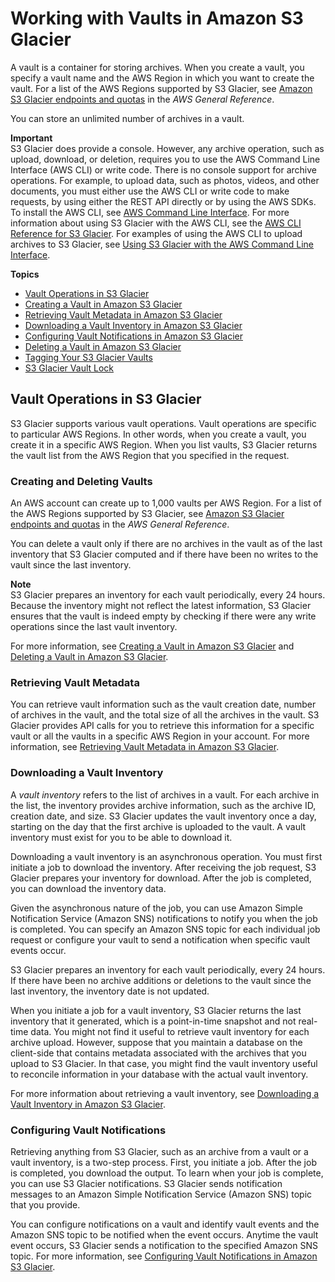 # Working with Vaults in Amazon S3 Glacier<a name="working-with-vaults"></a>

A vault is a container for storing archives\. When you create a vault, you specify a vault name and the AWS Region in which you want to create the vault\. For a list of the AWS Regions supported by S3 Glacier, see [ Amazon S3 Glacier endpoints and quotas](https://docs.aws.amazon.com/general/latest/gr/glacier-service.html) in the *AWS General Reference*\. 

You can store an unlimited number of archives in a vault\. 

 

**Important**  
S3 Glacier does provide a console\. However, any archive operation, such as upload, download, or deletion, requires you to use the AWS Command Line Interface \(AWS CLI\) or write code\. There is no console support for archive operations\. For example, to upload data, such as photos, videos, and other documents, you must either use the AWS CLI or write code to make requests, by using either the REST API directly or by using the AWS SDKs\.   
To install the AWS CLI, see [AWS Command Line Interface](http://aws.amazon.com/cli/)\. For more information about using S3 Glacier with the AWS CLI, see the [AWS CLI Reference for S3 Glacier](http://docs.aws.amazon.com/cli/latest/reference/glacier/index.html)\. For examples of using the AWS CLI to upload archives to S3 Glacier, see [Using S3 Glacier with the AWS Command Line Interface](http://docs.aws.amazon.com/cli/latest/userguide/cli-using-glacier.html)\. 

**Topics**
+ [Vault Operations in S3 Glacier](#vault-operations-quick-intro)
+ [Creating a Vault in Amazon S3 Glacier](creating-vaults.md)
+ [Retrieving Vault Metadata in Amazon S3 Glacier](retrieving-vault-info.md)
+ [Downloading a Vault Inventory in Amazon S3 Glacier](vault-inventory.md)
+ [Configuring Vault Notifications in Amazon S3 Glacier](configuring-notifications.md)
+ [Deleting a Vault in Amazon S3 Glacier](deleting-vaults.md)
+ [Tagging Your S3 Glacier Vaults](tagging-vaults.md)
+ [S3 Glacier Vault Lock](vault-lock.md)

## Vault Operations in S3 Glacier<a name="vault-operations-quick-intro"></a>

S3 Glacier supports various vault operations\. Vault operations are specific to particular AWS Regions\. In other words, when you create a vault, you create it in a specific AWS Region\. When you list vaults, S3 Glacier returns the vault list from the AWS Region that you specified in the request\.

### Creating and Deleting Vaults<a name="vault-operations-create-delete-quick-intro"></a>

An AWS account can create up to 1,000 vaults per AWS Region\. For a list of the AWS Regions supported by S3 Glacier, see [ Amazon S3 Glacier endpoints and quotas](https://docs.aws.amazon.com/general/latest/gr/glacier-service.html) in the *AWS General Reference*\.

You can delete a vault only if there are no archives in the vault as of the last inventory that S3 Glacier computed and if there have been no writes to the vault since the last inventory\. 

 

**Note**  
S3 Glacier prepares an inventory for each vault periodically, every 24 hours\. Because the inventory might not reflect the latest information, S3 Glacier ensures that the vault is indeed empty by checking if there were any write operations since the last vault inventory\. 

For more information, see [Creating a Vault in Amazon S3 Glacier](creating-vaults.md) and [Deleting a Vault in Amazon S3 Glacier](deleting-vaults.md)\. 

### Retrieving Vault Metadata<a name="vault-operations-retrieving-info-quick-intro"></a>

You can retrieve vault information such as the vault creation date, number of archives in the vault, and the total size of all the archives in the vault\. S3 Glacier provides API calls for you to retrieve this information for a specific vault or all the vaults in a specific AWS Region in your account\. For more information, see [Retrieving Vault Metadata in Amazon S3 Glacier](retrieving-vault-info.md)\.

### Downloading a Vault Inventory<a name="vault-operations-retrieving-inventory-quick-intro"></a>

A *vault inventory* refers to the list of archives in a vault\. For each archive in the list, the inventory provides archive information, such as the archive ID, creation date, and size\. S3 Glacier updates the vault inventory once a day, starting on the day that the first archive is uploaded to the vault\. A vault inventory must exist for you to be able to download it\.

Downloading a vault inventory is an asynchronous operation\. You must first initiate a job to download the inventory\. After receiving the job request, S3 Glacier prepares your inventory for download\. After the job is completed, you can download the inventory data\. 

Given the asynchronous nature of the job, you can use Amazon Simple Notification Service \(Amazon SNS\) notifications to notify you when the job is completed\. You can specify an Amazon SNS topic for each individual job request or configure your vault to send a notification when specific vault events occur\.

S3 Glacier prepares an inventory for each vault periodically, every 24 hours\. If there have been no archive additions or deletions to the vault since the last inventory, the inventory date is not updated\. 

When you initiate a job for a vault inventory, S3 Glacier returns the last inventory that it generated, which is a point\-in\-time snapshot and not real\-time data\. You might not find it useful to retrieve vault inventory for each archive upload\. However, suppose that you maintain a database on the client\-side that contains metadata associated with the archives that you upload to S3 Glacier\. In that case, you might find the vault inventory useful to reconcile information in your database with the actual vault inventory\.

For more information about retrieving a vault inventory, see [Downloading a Vault Inventory in Amazon S3 Glacier](vault-inventory.md)\.

### Configuring Vault Notifications<a name="vault-operations-configure-notifications-quick-intro"></a>

Retrieving anything from S3 Glacier, such as an archive from a vault or a vault inventory, is a two\-step process\. First, you initiate a job\. After the job is completed, you download the output\. To learn when your job is complete, you can use S3 Glacier notifications\. S3 Glacier sends notification messages to an Amazon Simple Notification Service \(Amazon SNS\) topic that you provide\. 

You can configure notifications on a vault and identify vault events and the Amazon SNS topic to be notified when the event occurs\. Anytime the vault event occurs, S3 Glacier sends a notification to the specified Amazon SNS topic\. For more information, see [Configuring Vault Notifications in Amazon S3 Glacier](configuring-notifications.md)\.